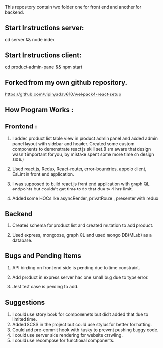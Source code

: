 This repository contain two folder one for front end and another for backend.

## Start Instructions server: 
cd server && node index

## Start Instructions client: 
cd product-admin-panel && npm start

## Forked from my own github repository.
 https://github.com/vipinyadav610/webpack4-react-setup
 
## How Program Works :
## Frontend : 
1. I added product list table view in product admin panel and added admin panel layout with sidebar and header. Created some custom components to demonstrate react.js skill set.(I am aware that design wasn't important for you, by mistake spent some more time on design side.)

2. Used react.js, Redux, React-router, error-boundries, appolo client, EsLint in front end application. 

3. I was supposed to build react.js front end application with graph QL endpoints but couldn't get time to do that due to 4 hrs limit.

4. Added some HOCs like asyncRender, privatRoute , presenter with redux

## Backend
1. Created schema for product list and created mutation to add product.

2. Used express, mongoose, graph QL and used mongo DB(MLab) as a database.

## Bugs and Pending Items
1. API binding on front end side is pending due to time constraint.

2. Add product in express server had one small bug due to type error.

3. Jest test case is pending to add.

## Suggestions
1. I could use story book for componenets but did't added that due to limited time.
2. Added SCSS in the project but could use stylus for better formatting.
3. Could add pre-commit hook with husky to prevent pushing buggy code.
4. I could use server side rendering for website crawling.
5. I could use recompose for functional components.
